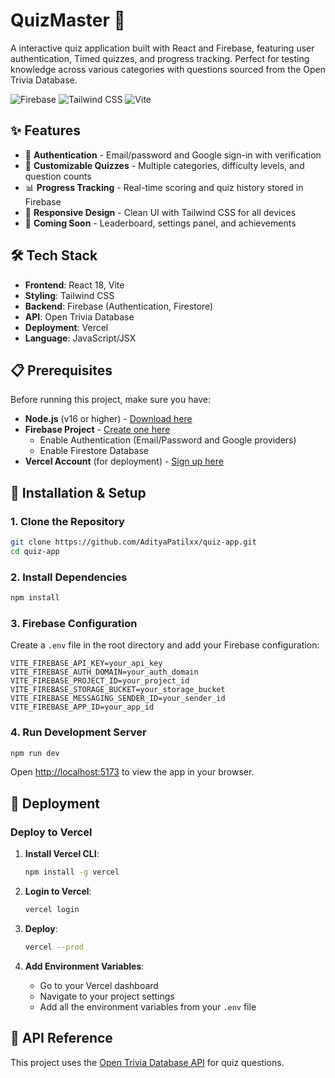 # QuizMaster 🧠

A interactive quiz application built with React and Firebase, featuring user authentication, Timed quizzes, and progress tracking. Perfect for testing knowledge across various categories with questions sourced from the Open Trivia Database.

![Firebase](https://img.shields.io/badge/Firebase-latest-orange?logo=firebase)
![Tailwind CSS](https://img.shields.io/badge/Tailwind-3.x-06B6D4?logo=tailwindcss)
![Vite](https://img.shields.io/badge/Vite-latest-646CFF?logo=vite)

## ✨ Features

- 🔐 **Authentication** - Email/password and Google sign-in with verification
- 🎯 **Customizable Quizzes** - Multiple categories, difficulty levels, and question counts
- 📊 **Progress Tracking** - Real-time scoring and quiz history stored in Firebase
- 📱 **Responsive Design** - Clean UI with Tailwind CSS for all devices
- 🔮 **Coming Soon** - Leaderboard, settings panel, and achievements

## 🛠️ Tech Stack

- **Frontend**: React 18, Vite
- **Styling**: Tailwind CSS
- **Backend**: Firebase (Authentication, Firestore)
- **API**: Open Trivia Database
- **Deployment**: Vercel
- **Language**: JavaScript/JSX

## 📋 Prerequisites

Before running this project, make sure you have:

- **Node.js** (v16 or higher) - [Download here](https://nodejs.org/)
- **Firebase Project** - [Create one here](https://console.firebase.google.com/)
  - Enable Authentication (Email/Password and Google providers)
  - Enable Firestore Database
- **Vercel Account** (for deployment) - [Sign up here](https://vercel.com/)

## 🚀 Installation & Setup

### 1. Clone the Repository

```bash
git clone https://github.com/AdityaPatilxx/quiz-app.git
cd quiz-app
```

### 2. Install Dependencies

```bash
npm install
```

### 3. Firebase Configuration

Create a `.env` file in the root directory and add your Firebase configuration:

```env
VITE_FIREBASE_API_KEY=your_api_key
VITE_FIREBASE_AUTH_DOMAIN=your_auth_domain
VITE_FIREBASE_PROJECT_ID=your_project_id
VITE_FIREBASE_STORAGE_BUCKET=your_storage_bucket
VITE_FIREBASE_MESSAGING_SENDER_ID=your_sender_id
VITE_FIREBASE_APP_ID=your_app_id
```

### 4. Run Development Server

```bash
npm run dev
```

Open [http://localhost:5173](http://localhost:5173) to view the app in your browser.

## 🚀 Deployment

### Deploy to Vercel

1. **Install Vercel CLI**:

   ```bash
   npm install -g vercel
   ```

2. **Login to Vercel**:

   ```bash
   vercel login
   ```

3. **Deploy**:

   ```bash
   vercel --prod
   ```

4. **Add Environment Variables**:
   - Go to your Vercel dashboard
   - Navigate to your project settings
   - Add all the environment variables from your `.env` file

## 📝 API Reference

This project uses the [Open Trivia Database API](https://opentdb.com/api_config.php) for quiz questions.
